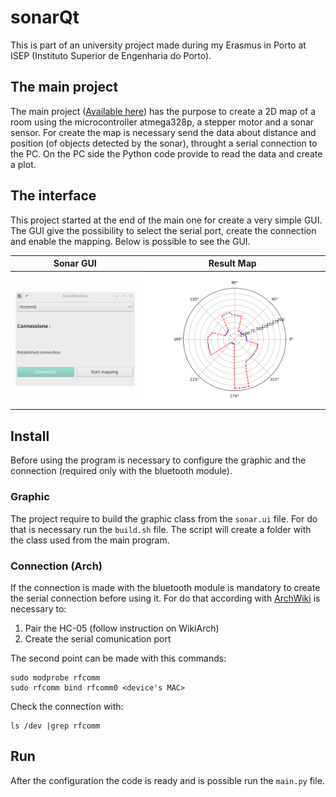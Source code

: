 # sonarQt
This is part of an university project made during my 
Erasmus in Porto at ISEP (Instituto Superior de Engenharia do Porto).

## The main project
The main project ([Available here](https://github.com/ilgaiaz/sonar-mapping)) has the purpose to create a 2D map of a room using the microcontroller atmega328p, a stepper motor and a sonar sensor. 
For create the map is necessary send the data about distance and position (of objects detected by the sonar), throught a serial connection to the PC.
On the PC side the Python code provide to read the data and create a plot. 

## The interface
This project started at the end of the main one for create a very simple GUI. 
The GUI give the possibility to select the serial port, create the connection and enable the mapping.
Below is possible to see the GUI.


Sonar GUI            |  Result Map
:-------------------------:|:-------------------------:
![mainWindow](img/sonarGUI.png)  |  ![Result](img/SonarMap.png)



## Install
Before using the program is necessary to configure the graphic and the connection (required only with the bluetooth module).

### Graphic
The project require to build the graphic class from the `sonar.ui` file.
For do that is necessary run the `build.sh` file. The script will create a folder with the class used from the main program.

### Connection (Arch)
If the connection is made with the bluetooth module is mandatory to create the serial connection before using it. 
For do that according with [ArchWiki](https://wiki.archlinux.org/index.php/Bluetooth#Console) 
is necessary to:
1. Pair the HC-05 (follow instruction on WikiArch)
2. Create the serial comunication port

The second point can be made with this commands:

```
sudo modprobe rfcomm
sudo rfcomm bind rfcomm0 <device's MAC>
```

Check the connection with:

```
ls /dev |grep rfcomm
```

## Run
After the configuration the code is ready and is possible run the `main.py` file.
